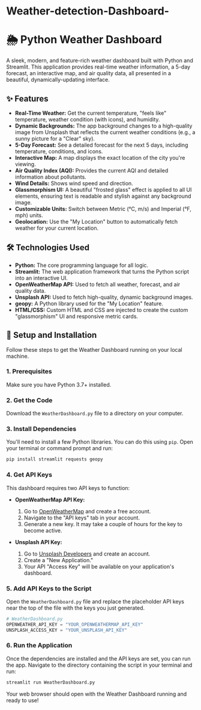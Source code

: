 # Weather-detection-Dashboard-
# 🌦️ Python Weather Dashboard

A sleek, modern, and feature-rich weather dashboard built with Python and Streamlit. This application provides real-time weather information, a 5-day forecast, an interactive map, and air quality data, all presented in a beautiful, dynamically-updating interface.

## ✨ Features

- **Real-Time Weather:** Get the current temperature, "feels like" temperature, weather condition (with icons), and humidity.
- **Dynamic Backgrounds:** The app background changes to a high-quality image from Unsplash that reflects the current weather conditions (e.g., a sunny picture for a "Clear" sky).
- **5-Day Forecast:** See a detailed forecast for the next 5 days, including temperature, conditions, and icons.
- **Interactive Map:** A map displays the exact location of the city you're viewing.
- **Air Quality Index (AQI):** Provides the current AQI and detailed information about pollutants.
- **Wind Details:** Shows wind speed and direction.
- **Glassmorphism UI:** A beautiful "frosted glass" effect is applied to all UI elements, ensuring text is readable and stylish against any background image.
- **Customizable Units:** Switch between Metric (°C, m/s) and Imperial (°F, mph) units.
- **Geolocation:** Use the "My Location" button to automatically fetch weather for your current location.

## 🛠️ Technologies Used

- **Python:** The core programming language for all logic.
- **Streamlit:** The web application framework that turns the Python script into an interactive UI.
- **OpenWeatherMap API:** Used to fetch all weather, forecast, and air quality data.
- **Unsplash API:** Used to fetch high-quality, dynamic background images.
- **geopy:** A Python library used for the "My Location" feature.
- **HTML/CSS:** Custom HTML and CSS are injected to create the custom "glassmorphism" UI and responsive metric cards.

## 🚀 Setup and Installation

Follow these steps to get the Weather Dashboard running on your local machine.

### 1. Prerequisites

Make sure you have Python 3.7+ installed.

### 2. Get the Code

Download the `WeatherDashboard.py` file to a directory on your computer.

### 3. Install Dependencies

You'll need to install a few Python libraries. You can do this using `pip`. Open your terminal or command prompt and run:

```bash
pip install streamlit requests geopy
```

### 4. Get API Keys

This dashboard requires two API keys to function:

- **OpenWeatherMap API Key:**
  1. Go to [OpenWeatherMap](https://openweathermap.org/) and create a free account.
  2. Navigate to the "API keys" tab in your account.
  3. Generate a new key. It may take a couple of hours for the key to become active.

- **Unsplash API Key:**
  1. Go to [Unsplash Developers](https://unsplash.com/developers) and create an account.
  2. Create a "New Application."
  3. Your API "Access Key" will be available on your application's dashboard.

### 5. Add API Keys to the Script

Open the `WeatherDashboard.py` file and replace the placeholder API keys near the top of the file with the keys you just generated.

```python
# WeatherDashboard.py
OPENWEATHER_API_KEY = "YOUR_OPENWEATHERMAP_API_KEY"
UNSPLASH_ACCESS_KEY = "YOUR_UNSPLASH_API_KEY"
```

### 6. Run the Application

Once the dependencies are installed and the API keys are set, you can run the app. Navigate to the directory containing the script in your terminal and run:

```bash
streamlit run WeatherDashboard.py
```

Your web browser should open with the Weather Dashboard running and ready to use!
